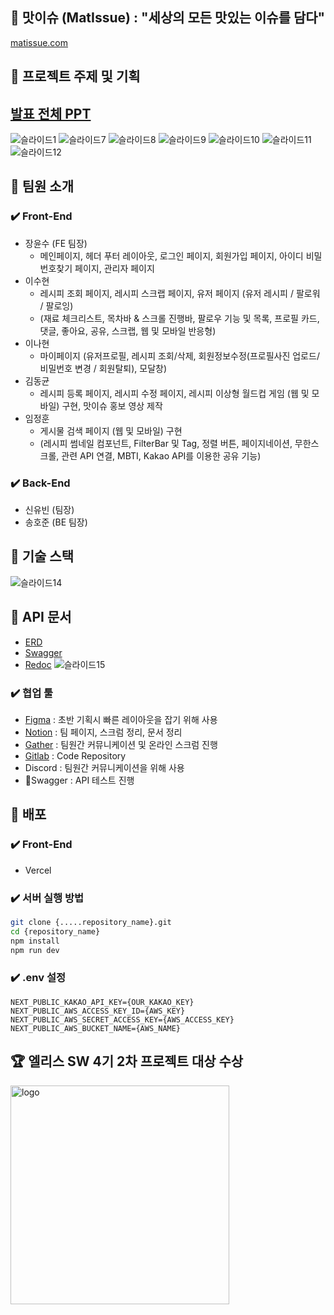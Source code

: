 ## 🍳 맛이슈 (MatIssue) : "세상의 모든 맛있는 이슈를 담다"
<a href="https://www.matissue.com">matissue.com</a>


## 🍎 프로젝트 주제 및 기획
<h2>
  <a href="https://github.com/limeorange/MatIssue/files/11956751/2.pdf">발표 전체 PPT</a>
</h2>

![슬라이드1](https://github.com/limeorange/MatIssue/assets/78308684/a64177c7-d22c-4df2-ae89-a0d82ee8598f)
![슬라이드7](https://github.com/limeorange/MatIssue/assets/78308684/36252c0d-0711-45ee-9db2-aee5fa4818a6)
![슬라이드8](https://github.com/limeorange/MatIssue/assets/78308684/bdc3bb14-36e3-44d3-ba48-7dd017ce21df)
![슬라이드9](https://github.com/limeorange/MatIssue/assets/78308684/8400f5f5-a61e-4f0a-b489-bb303cff65d5)
![슬라이드10](https://github.com/limeorange/MatIssue/assets/78308684/3975298b-1fe3-4b27-9e73-929236f1b1bb)
![슬라이드11](https://github.com/limeorange/MatIssue/assets/78308684/9e7e51a9-a3bd-4d54-ac7e-bc91f360f729)
![슬라이드12](https://github.com/limeorange/MatIssue/assets/78308684/4f7795fc-78c1-47f3-a894-47cc48ba0f26)


<!-- ## 서비스 소개 및 핵심 기능

#### 레시피 작성 및 수정, 게시물 스크랩 등 레시피 공유 플랫폼의 핵심 서비스를 구현합니다.

1. 회원가입, 로그인, 회원정보 수정 등 **유저 정보 관련 CRUD**
2. 회원가입 및 회원정보 수정시 **회원인증 이메일 발송 기능** 제공
3. **마이페이지** 에서 사용자는 자신이 업로드한 레시피를 마이페이지에서 확인 조회, 삭제. 회원정보수정 페이지에서 비밀번호, 닉네임, 프로필 사진 사용자 정보 CRUD. 사용자는 스크랩한 레시피를 확인하고 메모를 수정 가능
4. **레시피 작성**, **레시피 수정**, **레시피 조회** 및, **레시피 상세 정보 조회** 등 **기본적인 게시물 관련 CRUD**
5. **레시피 통합 검색 (제목, 재료, 내용 등)**, **카테고리 별 레시피 조회** 가능
6. **레시피 스크랩 기능** 제공, 스크랩의 경우 서버 DB가 아닌, 프론트 단에서 저장 및 관리됨 (local strorage)
7. 댓글 작성, 수정 및 삭제 등 **댓글 관련 CRUD**
8. **게시글 및 댓글 좋아요** 기능 제공
9. **관리자 관련 CRUD**
10. MBTI, 레시피 이상형 월드컵과 같은 **오락적 요소** 제공
11. 모바일 사용자를 위한 **반응형 페이지** 제공 -->

## 🍊 팀원 소개

### ✔️ Front-End
- 장윤수 (FE 팀장)
  - 메인페이지, 헤더 푸터 레이아웃, 로그인 페이지, 회원가입 페이지, 아이디 비밀번호찾기 페이지, 관리자 페이지 
- 이수현
  - 레시피 조회 페이지, 레시피 스크랩 페이지, 유저 페이지 (유저 레시피 / 팔로워 / 팔로잉)
  - (재료 체크리스트, 목차바 & 스크롤 진행바, 팔로우 기능 및 목록, 프로필 카드, 댓글, 좋아요, 공유, 스크랩, 웹 및 모바일 반응형)
- 이나현
  - 마이페이지 (유저프로필, 레시피 조회/삭제, 회원정보수정(프로필사진 업로드/ 비밀번호 변경 / 회원탈퇴), 모달창)
- 김동균
  - 레시피 등록 페이지, 레시피 수정 페이지, 레시피 이상형 월드컵 게임 (웹 및 모바일) 구현, 맛이슈 홍보 영상 제작
- 임정훈
  - 게시물 검색 페이지 (웹 및 모바일) 구현
  - (레시피 썸네일 컴포넌트, FilterBar 및 Tag, 정렬 버튼, 페이지네이션, 무한스크롤, 관련 API 연결, MBTI, Kakao API를 이용한 공유 기능)

### ✔️ Back-End

- 신유빈 (팀장)
- 송호준 (BE 팀장)

## 🍋 기술 스택
![슬라이드14](https://github.com/limeorange/MatIssue/assets/78308684/24055bf4-2328-4643-909e-953591a494a8)

## 🥑 API 문서
- [ERD](https://www.erdcloud.com/d/AW9MEiXv4g2T9mJHx)
- [Swagger](https://matissue-1jim.onrender.com/docs)
- [Redoc](https://matissue-1jim.onrender.com/redoc)
![슬라이드15](https://github.com/limeorange/MatIssue/assets/78308684/ff85d4e3-9087-4adc-9b1a-f66fb2f1ce00)

### ✔️ 협업 툴

- [Figma](https://www.figma.com/file/1T0YMmCs1tyNQ3ud32OELi?embed_host=notion&kind=&node-id=0-1&t=kZbDFgIjnFHXUPtm-0&type=design&viewer=1) : 초반 기획시 빠른 레이아웃을 잡기 위해 사용
- [Notion](https://www.notion.so/elice/10-67e5d91b15e7404cbfe47c3ff0c40a33) : 팀 페이지, 스크럼 정리, 문서 정리
- [Gather](https://app.gather.town/app/KsD8E36KLhbcxc03/EliceProject) : 팀원간 커뮤니케이션 및 온라인 스크럼 진행
- [Gitlab](https://kdt-gitlab.elice.io/sw_track/class_04/web_2_project/team10/dev-fe/-/tree/dev) : Code Repository
- Discord : 팀원간 커뮤니케이션을 위해 사용
- Swagger : API 테스트 진행
<!-- - Gitlab Issue : Trouble Shooting 내역 기제 -->

## 🍆 배포
### ✔️ Front-End
- Vercel

### ✔️ 서버 실행 방법
```bash
git clone {.....repository_name}.git
cd {repository_name}
npm install
npm run dev
```

### ✔️ .env 설정
```
NEXT_PUBLIC_KAKAO_API_KEY={OUR_KAKAO_KEY}
NEXT_PUBLIC_AWS_ACCESS_KEY_ID={AWS_KEY}
NEXT_PUBLIC_AWS_SECRET_ACCESS_KEY={AWS_ACCESS_KEY}
NEXT_PUBLIC_AWS_BUCKET_NAME={AWS_NAME}
```
## 🏆 엘리스 SW 4기 2차 프로젝트 대상 수상
  <img src="https://github.com/limeorange/MatIssue/assets/78308684/8f491ee6-d24d-4e8e-aee4-7bbd234758b4" alt="logo" width="350">


